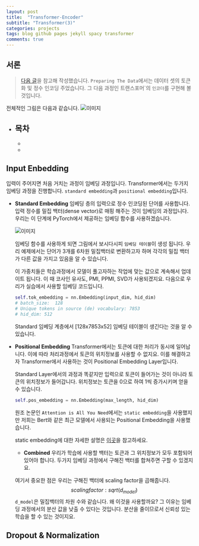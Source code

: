 ```yaml
---
layout: post
title:  "Transformer-Encoder"
subtitle: "Transformer(3)"
categories: projects
tags: blog github pages jekyll spacy transformer
comments: true
---
```


## 서론
> [다음 글](https://github.com/bentrevett/pytorch-seq2seq/blob/master/6%20-%20Attention%20is%20All%20You%20Need.ipynb)을 참고해 작성했습니다.
>`Preparing The Data`에서는 데이터 셋의 토큰화 및 정수 인코딩 주었습니다.
> 그 다음 과정인 트랜스포머`의 ``인코더``를 구현해 볼 것입니다.

전체적인 그림은 다음과 같습니다.
![이미지](https://ekspertos.github.io/assets/review/2021-07-16-encoder-input.PNG, "encoder_input")


- 목차
  -
  -
  -


## Input Enbedding
입력이 주어지면 처음 거치는 과정이 임베딩 과정입니다.
Transformer에서는 두가지 임베딩 과정을 진행합니다. `standard embedding`과 `positional embedding`입니다.

- __Standard Embedding__
  임베딩 층의 입력으로 정수 인코딩된 단어를 사용합니다.
  입력 정수를 밀집 백터(dense vector)로 매핑 해주는 것이 임베딩의 과정입니다.
  우리는 이 단계에 PyTorch에서 제공하는 임베딩 함수를 사용하겠습니다.

  ![이미지](https://ekspertos.github.io/assets/review/2021-07-16-embedding-table.PNG, "embedding-table")

  임베딩 함수를 사용하게 되면 그림에서 보시다시피 ``임베딩 테이블``이 생성 됩니다.
  우리 예제에서는 단어가 3개를 6차원 밀집백터로 변환하고자 하며
  각각의 밀집 백터가 다른 값을 가지고 있음을 알 수 있습니다.

  이 가중치들은 학습과정에서 모델이 풀고자하는 작업에 맞는 값으로 계속해서 업데이트 됩니다.
  이 때 코사인 유사도, PMI, PPMI, SVD가 사용되겠지요.
  다음으로 우리가 실습에서 사용할 임베딩 코드입니다.

  ```python
  self.tok_embedding = nn.Embedding(input_dim, hid_dim)
  # batch_size:  128
  # Unique tokens in source (de) vocabulary: 7853
  # hid_dim: 512
  ```
  Standard 임베딩 계층에서 [128x7853x52] 임베딩 테이블이 생긴다는 것을 알 수 있습니다.

- __Positional Embedding__
  Transformer에서는 토큰에 대한 처리가 동시에 일어납니다.
  이에 따라 처리과정에서 토큰의 위치정보를 사용할 수 없지요.
  이를 해결하고자 Transformer에서 사용하는 것이 Positional Embedding Layer입니다.

  Standard Layer에서의 과정과 똑같지만 입력으로 토큰이 들어가는 것이 아니라 토큰의 위치정보가 들어갑니다.
  위치정보는 <sos> 토큰을 0으로 하여 1씩 증가시키며 얻을 수 있습니다.

  ```python
  self.pos_embedding = nn.Embedding(max_length, hid_dim)
  ```

  원조 논문인 `Attention is All You Need`에서는 `static embedding`을 사용했지만
  저희는 Bert와 같은 최근 모델에서 사용되는 Positional Embedding을 사용했습니다.

  static embedding에 대한 자세한 설명은 [이곳](http://nlp.seas.harvard.edu/2018/04/03/attention.html#positional-encoding)을 참고하세요.

  - __Combined__
  우리가 학습에 사용할 백터는 토큰과 그 위치정보가 모두 포함되어 있어야 합니다.
  두가지 임베딩 과정에서 구해진 백터를 합쳐주면 구할 수 있겠지요.

  여기서 중요한 점은 우리는 구해진 백터에 scaling factor을 곱해줍니다.
  $$ scaling factor: sqrt(d_{model}) $$
  `d_model`은 밀집백터의 차원 수와 같습니다.
  왜 이것을 사용할까요? 그 이유는 임베딩 과정에서의 분산 값을 낮출 수 있다는 것입니다.
  분산을 줄이므로서 신뢰성 있는 학습을 할 수 있는 것이지요.


## Dropout & Normalization
